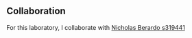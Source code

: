 ## Collaboration
For this laboratory, I collaborate with [Nicholas Berardo s319441](https://github.com/Niiikkkk/Computational-Intelligence/tree/main)